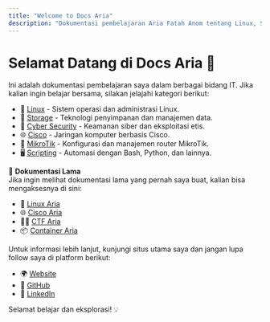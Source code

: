 ```yaml
---
title: "Welcome to Docs Aria"
description: "Dokumentasi pembelajaran Aria Fatah Anom tentang Linux, Storage, Cyber Security, Cisco, MikroTik, dan Scripting."
---
```


# Selamat Datang di Docs Aria 🚀

Ini adalah dokumentasi pembelajaran saya dalam berbagai bidang IT. Jika kalian ingin belajar bersama, silakan jelajahi kategori berikut:

- 📂 [Linux](./linux) - Sistem operasi dan administrasi Linux.
- 💾 [Storage](./storage) - Teknologi penyimpanan dan manajemen data.
- 🔐 [Cyber Security](./cybersec) - Keamanan siber dan eksploitasi etis.
- 🌐 [Cisco](./cisco) - Jaringan komputer berbasis Cisco.
- 📡 [MikroTik](./mikrotik) - Konfigurasi dan manajemen router MikroTik.
- 🖥️ [Scripting](./scripting) - Automasi dengan Bash, Python, dan lainnya.

📜 **Dokumentasi Lama**  
Jika ingin melihat dokumentasi lama yang pernah saya buat, kalian bisa mengaksesnya di sini:  

- 🐧 [Linux Aria](https://ariaf.my.id/linux_aria)  
- 🌐 [Cisco Aria](https://ariaf.my.id/cisco_aria) 
- 🕵️‍♂️ [CTF Aria](https://ariaf.my.id/ctf_aria)  
- 📦 [Container Aria](https://ariaf.my.id/container_aria)

Untuk informasi lebih lanjut, kunjungi situs utama saya dan jangan lupa follow saya di platform berikut:

- 🌍 [Website](https://ariaf.my.id)
- 🐙 [GitHub](https://github.com/ariafatah0711)
- 💼 [LinkedIn](https://www.linkedin.com/in/ariafatah)

Selamat belajar dan eksplorasi! 💡